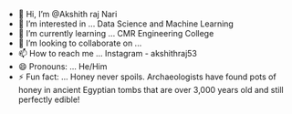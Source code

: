 - 👋 Hi, I’m @Akshith raj Nari
- 👀 I’m interested in ... Data Science and Machine Learning
- 🌱 I’m currently learning ... CMR Engineering College
- 💞️ I’m looking to collaborate on ... 
- 📫 How to reach me ... Instagram - akshithraj53
- 😄 Pronouns: ... He/Him
- ⚡ Fun fact: ...  Honey never spoils. Archaeologists have found pots of honey in ancient Egyptian tombs that are over 3,000 years old and still perfectly edible!

<!---
218R1A0567/218R1A0567 is a ✨ special ✨ repository because its `README.md` (this file) appears on your GitHub profile.
You can click the Preview link to take a look at your changes.
--->
